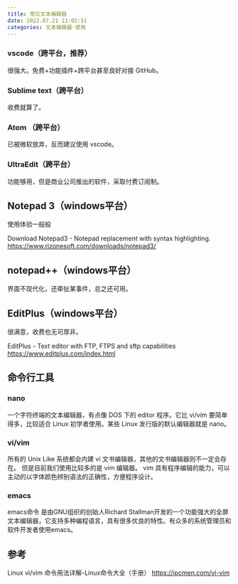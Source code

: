 ```yaml
---
title: 常见文本编辑器
date: 2022.07.21 11:02:51
categories: 文本编辑器-使用
---
```


### vscode（跨平台，推荐）

很强大。免费+功能插件+跨平台甚至良好对接 GitHub。

### Sublime text（跨平台）

收费就算了。

### Atom （跨平台）

已被微软放弃，反而建议使用 vscode。

### UltraEdit（跨平台）

功能够用，但是商业公司推出的软件，采取付费订阅制。

## Notepad 3（windows平台）

使用体验一般般

Download Notepad3 - Notepad replacement with syntax highlighting. <https://www.rizonesoft.com/downloads/notepad3/>

## notepad++（windows平台）

界面不现代化，还牵扯某事件，总之还可用。

## EditPlus（windows平台）

很满意，收费也无可厚非。

EditPlus - Text editor with FTP, FTPS and sftp capabilities
<https://www.editplus.com/index.html>

## 命令行工具

### nano

一个字符终端的文本编辑器，有点像 DOS 下的 editor 程序。它比 vi/vim 要简单得多，比较适合 Linux 初学者使用。某些 Linux 发行版的默认编辑器就是 nano。

### vi/vim

所有的 Unix Like 系统都会内建 vi 文书编辑器，其他的文书编辑器则不一定会存在。
但是目前我们使用比较多的是 vim 编辑器。
vim 具有程序编辑的能力，可以主动的以字体颜色辨别语法的正确性，方便程序设计。

### emacs

emacs命令 是由GNU组织的创始人Richard Stallman开发的一个功能强大的全屏文本编辑器，它支持多种编程语言，具有很多优良的特性。有众多的系统管理员和软件开发者使用emacs。

## 参考

Linux vi/vim 命令用法详解-Linux命令大全（手册）
<https://ipcmen.com/vi-vim>
